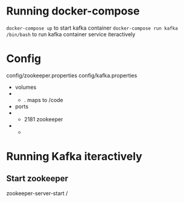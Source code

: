# Running docker-compose
`docker-compose up` to start kafka container
`docker-compose run kafka /bin/bash` to run kafka container service iteractively

# Config
config/zookeeper.properties
config/kafka.properties
- volumes
- - . maps to /code
- ports
- - 2181 zookeeper
- - 

# Running Kafka iteractively
## Start zookeeper
zookeeper-server-start /


